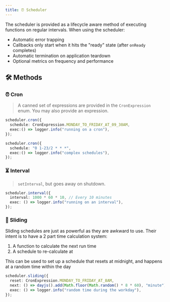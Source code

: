 ```yaml
---
title: ⏰ Scheduler
---
```


The scheduler is provided as a lifecycle aware method of executing functions on regular intervals. When using the scheduler:

- Automatic error trapping
- Callbacks only start when it hits the "ready" state (after `onReady` completes)
- Automatic termination on application teardown
- Optional metrics on frequency and performance

## 🛠 Methods

### ⏰ Cron

> A canned set of expressions are provided in the `CronExpression` enum. You may also provide an expression.

```typescript
scheduler.cron({
  schedule: CronExpression.MONDAY_TO_FRIDAY_AT_09_30AM,
  exec:() => logger.info("running on a cron"),
});

scheduler.cron({
  schedule: "0 1-23/2 * * *",
  exec:() => logger.info("complex schedules"),
});
```

### ⏳ Interval

> `setInterval`, but goes away on shutdown.

```typescript
scheduler.interval({
  interval: 1000 * 60 * 10, // Every 10 minutes
  exec: () => logger.info("running on an interval"),
});
```

### 🕺 Sliding

Sliding schedules are just as powerful as they are awkward to use.
Their intent is to have a 2 part time calculation system:

1. A function to calculate the next run time
2. A schedule to re-calculate at

This can be used to set up a schedule that resets at midnight, and happens at a random time within the day

```typescript
scheduler.sliding({
  reset: CronExpression.MONDAY_TO_FRIDAY_AT_8AM,
  next: () => dayjs().add(Math.floor(Math.random() * 8 * 60), "minute"),
  exec: () => logger.info("random time during the workday"),
});
```
